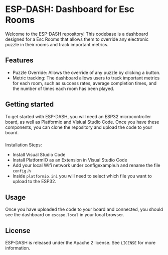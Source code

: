 # ESP-DASH: Dashboard for Esc Rooms

Welcome to the ESP-DASH repository! This codebase is a dashboard designed for a Esc Rooms that allows them to override any electronic puzzle in their rooms and track important metrics.

## Features

- Puzzle Override: Allows the override of any puzzle by clicking a button.
- Metric tracking: The dashboard allows users to track important metrics for each room, such as success rates, average completion times, and the number of times each room has been played.

## Getting started

To get started with ESP-DASH, you will need an ESP32 microcontroller board, as well as Platformio and Visiual Studio Code.
Once you have these components, you can clone the repository and upload the code to your board.
###
Installation Steps:
- Install Visual Studio Code
- Install PlatformIO as an Extension in Visual Studio Code
- Add your local Wifi network under configexample.h and rename the file ```config.h```
- Inside ```platformio.ini``` you will need to select which file you want to upload to the ESP32.

## Usage

Once you have uploaded the code to your board and connected, you should see the dashboard on `escape.local` in your local browser.


## License

ESP-DASH is released under the Apache 2 license. See `LICENSE` for more information.
